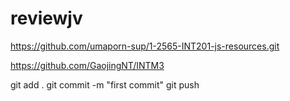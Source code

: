 # reviewjv
https://github.com/umaporn-sup/1-2565-INT201-js-resources.git


https://github.com/GaojingNT/INTM3

git add .
git commit -m "first commit"
git push
